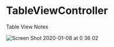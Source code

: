 # TableViewController

Table View Notes



![Screen Shot 2020-01-08 at 0 36 02](https://user-images.githubusercontent.com/24994818/71955790-e5575d80-31ae-11ea-9fae-077b995642e9.png)
